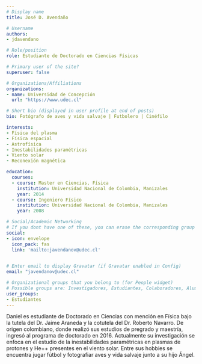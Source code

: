 ```yaml
---
# Display name
title: José D. Avendaño

# Username
authors:
- jdavendano

# Role/position
role: Estudiante de Doctorado en Ciencias Físicas

# Primary user of the site?
superuser: false

# Organizations/Affiliations
organizations:
- name: Universidad de Concepción
  url: "https://www.udec.cl"

# Short bio (displayed in user profile at end of posts)
bio: Fotógrafo de aves y vida salvaje | Futbolero | Cinéfilo 

interests:
- Física del plasma
- Física espacial
- Astrofísica
- Inestabilidades paramétricas
- Viento solar
- Reconexión magnética

education:
  courses:
  - course: Master en Ciencias, Física
    institution: Universidad Nacional de Colombia, Manizales
    year: 2014
  - course: Ingeniero Físico 
    institution: Universidad Nacional de Colombia, Manizales
    year: 2008

# Social/Academic Networking
# If you dont have one of these, you can erase the corresponding group
social:
- icon: envelope
  icon_pack: fas
  link: 'mailto:javendanov@udec.cl'

  
# Enter email to display Gravatar (if Gravatar enabled in Config)
email: "javendanov@udec.cl"

# Organizational groups that you belong to (for People widget)
# Possible groups are: Investigadores, Estudiantes, Colaboradores, Alumni
user_groups:
- Estudiantes
---
```


Daniel es estudiante de  Doctorado en Ciencias con mención en Física bajo la tutela del Dr. Jaime Araneda y la cotutela del Dr. Roberto Navarro. De origen colombiano, donde realizó sus estudios de pregrado y maestría, ingresó al programa de doctorado en 2016. Actualmente su investigación se enfoca en el estudio de la inestabilidades paramétricas en plasmas de protones y He++ presentes en el viento solar. Entre sus hobbies se encuentra jugar fútbol y fotografiar aves y vida salvaje junto a su hijo Ángel. 
